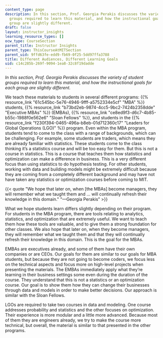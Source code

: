 ```yaml
---
content_type: page
description: In this section, Prof. Georgia Perakis discusses the variety of student
  groups required to learn this material, and how the instructional goals for each
  group are slightly different.
draft: false
layout: instructor_insights
learning_resource_types: []
ocw_type: CourseSection
parent_title: Instructor Insights
parent_type: ThisCourseAtMITSection
parent_uid: 9ffd63fe-edd9-fb69-0f25-5dd97ffa3788
title: Different Audiences, Different Learning Goals
uid: c14c285b-269f-9094-1ea8-32c8f19dadde
---
```

*In this section, Prof. Georgia Perakis discusses the variety of student groups required to learn this material, and how the instructional goals for each group are slightly different.*

We teach these materials to students in several different programs: {{% resource_link "61c545bc-5e76-4946-9fff-a5752334e5cf" "MBA" %}} students, {{% resource_link "b73bd2eb-9874-4cc5-9bc2-7424b2358dde" "Executive MBAs" %}} (EMBAs), {{% resource_link "ce8ed9f3-d6c7-4b85-b55c-1988f0e562e6" "Sloan Fellows" %}}, and students in the {{% resource_link "f230f394-0465-496a-b8eb-01d712360c17" "Leaders for Global Operations (LGO)" %}} program. Even within the MBA program, students tend to come to the class with a range of backgrounds, which can be challenging. For example, some students are traders, which means they are already familiar with statistics. These students come to the class thinking it’s a statistics course and will be too easy for them. But this is not a course in statistics. This is a course that teaches them how statistics and optimization can make a difference in business. This is a very different focus than using statistics to do hypothesis testing. For other students, working with data and building models might be extremely difficult because they are coming from a completely different background and may have not have taken any statistics or optimization courses before coming to MIT.

{{< quote "We hope that later on, when [the MBAs] become managers, they will remember what we taught them and … will continually refresh their knowledge in this domain." "—Georgia Perakis" >}}

What we hope students learn differs slightly depending on their program. For students in the MBA program, there are tools relating to analytics, statistics, and optimization that are extremely useful. We want to teach them how these tools are valuable, and to give them a strong foundation for other classes. We also hope that later on, when they become managers, they will remember what we taught them and that they will continually refresh their knowledge in this domain. This is the goal for the MBAs.

EMBAs are executives already, and some of them have their own companies or are CEOs. Our goals for them are similar to our goals for MBA students, but because they are not going to become coders, we focus less on the technical aspects and focus more on high-level projects when presenting the materials. The EMBAs immediately apply what they’re learning in their business settings some even during the duration of the course. They understand that this is not a statistics or an optimization course. Our goal is to show them how they can change their businesses through data and models in order to make better decisions. Our approach is similar with the Sloan Fellows.

LGOs are required to take two courses in data and modeling. One course addresses probability and statistics and the other focuses on optimization. Their experience is more modular and a little more advanced. Because most of them they are engineers already, we try to make the course more technical, but overall, the material is similar to that presented in the other programs.